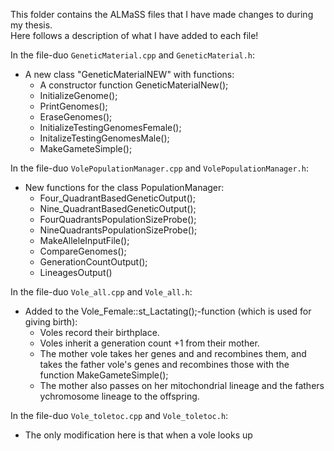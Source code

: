 This folder contains the ALMaSS files that I have made changes to during my thesis.  
Here follows a description of what I have added to each file!  

In the file-duo `GeneticMaterial.cpp` and `GeneticMaterial.h`:  
* A new class "GeneticMaterialNEW" with functions:
  - A constructor function GeneticMaterialNew();
  - InitializeGenome();
  - PrintGenomes();
  - EraseGenomes();
  - InitializeTestingGenomesFemale();
  - InitalizeTestingGenomesMale();
  - MakeGameteSimple();

In the file-duo `VolePopulationManager.cpp` and `VolePopulationManager.h`:  
* New functions for the class PopulationManager:
  - Four_QuadrantBasedGeneticOutput();
  - Nine_QuadrantBasedGeneticOutput();
  - FourQuadrantsPopulationSizeProbe();
  - NineQuadrantsPopulationSizeProbe();
  - MakeAlleleInputFile();
  - CompareGenomes();
  - GenerationCountOutput();
  - LineagesOutput()

In the file-duo `Vole_all.cpp` and `Vole_all.h`:  
* Added to the Vole_Female::st_Lactating();-function (which is used for giving birth):
  - Voles record their birthplace.
  - Voles inherit a generation count +1 from their mother.
  - The mother vole takes her genes and and recombines them, and takes the father vole's genes and recombines those with the function MakeGameteSimple();
  - The mother also passes on her mitochondrial lineage and the fathers ychromosome lineage to the offspring.

In the file-duo `Vole_toletoc.cpp` and `Vole_toletoc.h`:  
* The only modification here is that when a vole looks up 
